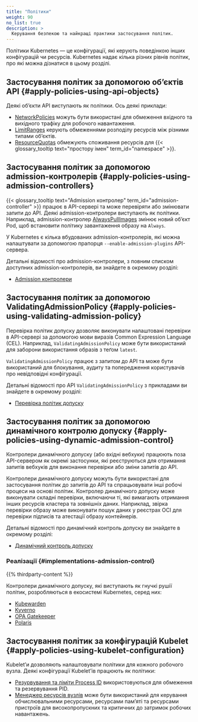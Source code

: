 ```yaml
---
title: "Політики"
weight: 90
no_list: true
description: >
  Керування безпекою та найкращі практики застосування політик.
---
```


<!-- overview -->

Політики Kubernetes — це конфігурації, які керують поведінкою інших конфігурацій чи ресурсів. Kubernetes надає кілька різних рівнів політик, про які можна дізнатися в цьому розділі.

<!-- body -->

## Застосування політик за допомогою обʼєктів API {#apply-policies-using-api-objects}

Деякі обʼєкти API виступають як політики. Ось деякі приклади:

* [NetworkPolicies](/docs/concepts/services-networking/network-policies/) можуть бути використані для обмеження вхідного та вихідного трафіку для робочого навантаження.
* [LimitRanges](/docs/concepts/policy/limit-range/) керують обмеженнями розподілу ресурсів між різними типами обʼєктів.
* [ResourceQuotas](/docs/concepts/policy/resource-quotas/) обмежують споживання ресурсів для {{< glossary_tooltip text="простору імен" term_id="namespace" >}}.

## Застосування політик за допомогою admission-контролерів {#apply-policies-using-admission-controllers}

{{< glossary_tooltip text="Admission контролер" term_id="admission-controller" >}} працює в API-сервері та може перевіряти або змінювати запити до API. Деякі admission-контролери виступають як політики. Наприклад, admission-контролер [AlwaysPullImages](/docs/reference/access-authn-authz/admission-controllers/#alwayspullimages) змінює новий обʼєкт Pod, щоб встановити політику завантаження образу на `Always`.

У Kubernetes є кілька вбудованих admission-контролерів, які можна налаштувати за допомогою прапорця `--enable-admission-plugins` API-сервера.

Детальні відомості про admission-контролери, з повним списком доступних admission-контролерів, ви знайдете в окремому розділі:

* [Admission контролери](/docs/reference/access-authn-authz/admission-controllers/)

## Застосування політик за допомогою ValidatingAdmissionPolicy {#apply-policies-using-validating-admission-policy}

Перевірка політик допуску дозволяє виконувати налаштовані перевірки в API-сервері за допомогою мови виразів Common Expression Language (CEL). Наприклад, `ValidatingAdmissionPolicy` може бути використаний для заборони використання образів з теґом `latest`.

`ValidatingAdmissionPolicy` працює з запитом до API та може бути використаний для блокування, аудиту та попередження користувачів про невідповідні конфігурації.

Детальні відомості про API `ValidatingAdmissionPolicy` з прикладами ви знайдете в окремому розділі:

* [Перевірка політик допуску](/docs/reference/access-authn-authz/validating-admission-policy/)

## Застосування політик за допомогою динамічного контролю допуску {#apply-policies-using-dynamic-admission-control}

Контролери динамічного допуску (або вхідні вебхуки) працюють поза API-сервером як окремі застосунки, які реєструються для отримання запитів вебхуків для виконання перевірки або зміни запитів до API.

Контролери динамічного допуску можуть бути використані для застосування політик до запитів до API та спрацьовувати інші робочі процеси на основі політик. Контролер динамічного допуску може виконувати складні перевірки, включаючи ті, які вимагають отримання інших ресурсів кластера та зовнішніх даних. Наприклад, звірка перевірки образу може виконувати пошук даних у реєстрах OCI для перевірки підписів та атестації образу контейнерів.

Детальні відомості про динамічний контроль допуску ви знайдете в окремому розділі:

* [Динамічний контроль допуску](/docs/reference/access-authn-authz/extensible-admission-controllers/)

### Реалізації {#implementations-admission-control}

{{% thirdparty-content %}}

Контролери динамічного допуску, які виступають як гнучкі рушії політик, розробляються в екосистемі Kubernetes, серед них:

* [Kubewarden](https://github.com/kubewarden)
* [Kyverno](https://kyverno.io)
* [OPA Gatekeeper](https://github.com/open-policy-agent/gatekeeper)
* [Polaris](https://polaris.docs.fairwinds.com/admission-controller/)

## Застосування політик за конфігурацій Kubelet {#apply-policies-using-kubelet-configuration}

Kubeletʼи дозволяють налаштовувати політики для кожного робочого вузла. Деякі конфігурації Kubeletʼів працюють як політики:

* [Резурвування та ліміти Process ID](/docs/concepts/policy/pid-limiting/) використовуються для обмеження та резервування PID.
* [Менеджер ресурсів вузлів](/docs/concepts/policy/node-resource-manager/) може бути використаний для керування обчислювальними ресурсами, ресурсами памʼяті та ресурсами пристроїв для високопропускних та критичних до затримок робочих навантажень.
